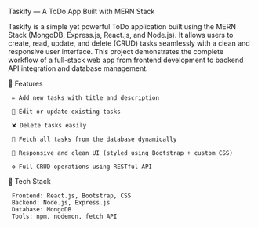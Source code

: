  Taskify — A ToDo App Built with MERN Stack

Taskify is a simple yet powerful ToDo application built using the MERN Stack (MongoDB, Express.js, React.js, and Node.js).
It allows users to create, read, update, and delete (CRUD) tasks seamlessly with a clean and responsive user interface.
This project demonstrates the complete workflow of a full-stack web app from frontend development to backend API integration and database management.

🚀 Features

     ✏️ Add new tasks with title and description

     🔄 Edit or update existing tasks

     ❌ Delete tasks easily

     🧾 Fetch all tasks from the database dynamically

     🎨 Responsive and clean UI (styled using Bootstrap + custom CSS)

     ⚙️ Full CRUD operations using RESTful API

🧠 Tech Stack

     Frontend: React.js, Bootstrap, CSS
     Backend: Node.js, Express.js
     Database: MongoDB
     Tools: npm, nodemon, fetch API
